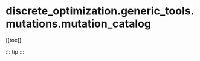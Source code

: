 # discrete_optimization.generic_tools.mutations.mutation_catalog

[[toc]]

::: tip
<skdecide-summary></skdecide-summary>
:::

